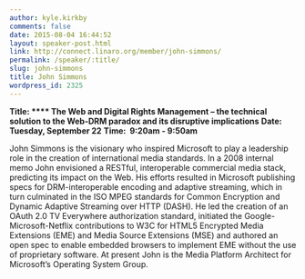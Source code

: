 ```yaml
---
author: kyle.kirkby
comments: false
date: 2015-08-04 16:44:52
layout: speaker-post.html
link: http://connect.linaro.org/member/john-simmons/
permalink: /speaker/:title/
slug: john-simmons
title: John Simmons
wordpress_id: 2325
---
```


**Title: **** The Web and Digital Rights Management – the technical solution to the Web-DRM paradox and its disruptive implications**
**Date: Tuesday, September 22**
**Time:  9:20am - 9:50am**
  

John Simmons is the visionary who inspired Microsoft to play a leadership role in the creation of international media standards. In a 2008 internal memo John envisioned a RESTful, interoperable commercial media stack, predicting its impact on the Web. His efforts resulted in Microsoft publishing specs for DRM-interoperable encoding and adaptive streaming, which in turn culminated in the ISO MPEG standards for Common Encryption and Dynamic Adaptive Streaming over HTTP (DASH). He led the creation of an OAuth 2.0 TV Everywhere authorization standard, initiated the Google-Microsoft-Netflix contributions to W3C for HTML5 Encrypted Media Extensions (EME) and Media Source Extensions (MSE) and authored an open spec to enable embedded browsers to implement EME without the use of proprietary software. At present John is the Media Platform Architect for Microsoft’s Operating System Group.